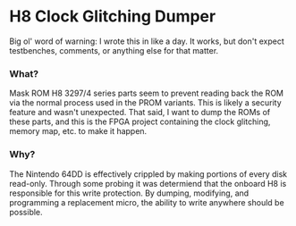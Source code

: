 # H8 Clock Glitching Dumper

Big ol' word of warning: I wrote this in like a day. It works, but don't expect testbenches, comments, or anything else for that matter.

### What?
Mask ROM H8 3297/4 series parts seem to prevent reading back the ROM via the normal process used in the PROM variants.  This is likely a security feature and wasn't unexpected.  That said, I want to dump the ROMs of these parts, and this is the FPGA project containing the clock glitching, memory map, etc. to make it happen.

### Why?
The Nintendo 64DD is effectively crippled by making portions of every disk read-only. Through some probing it was determiend that the onboard H8 is responsible for this write protection.  By dumping, modifying, and programming a replacement micro, the ability to write anywhere should be possible.
